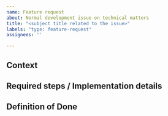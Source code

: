 ```yaml
---
name: Feature request
about: Normal development issue on technical matters
title: "<subject title related to the issue>"
labels: "type: feature-request"
assignees: ''

---
```


## Context

<!--- Provide some context why is this feature needed.
Does it build from an existing feature, does it enable an implementation of some other new feature? -->

## Required steps / Implementation details

<!--- Either provide a list of steps that are required for this feature and/or provide technical details on how this feature will be implemented. -->

## Definition of Done

<!--- Explicitly define conditions when this feature request is considered done, so it can be reviewed and validated. -->
